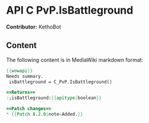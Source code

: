 # API C PvP.IsBattleground

**Contributor:** KethoBot

## Content

The following content is in MediaWiki markdown format:

```mediawiki
{{wowapi}}
Needs summary.
 isBattleground = C_PvP.IsBattleground()

==Returns==
:;isBattleground:{{apitype|boolean}}

==Patch changes==
* {{Patch 8.2.0|note=Added.}}
```